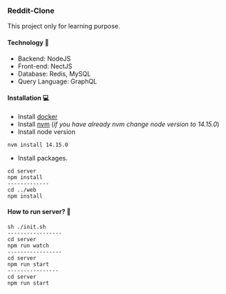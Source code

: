 ### Reddit-Clone
This project only for learning purpose.

#### Technology 📶
* Backend: NodeJS
* Front-end: NectJS
* Database: Redis, MySQL
* Query Language: GraphQL

#### Installation 💻
* Install [docker](https://docs.docker.com/get-docker/) 
* Install [nvm](https://github.com/nvm-sh/nvm) (_if you have already nvm change node version to 14.15.0_)
* Install node version

`
nvm install 14.15.0
`

* Install packages.

```
cd server
npm install
-------------
cd ../web
npm install
```


#### How to run server? 🏃

```
sh ./init.sh
-----------------
cd server
npm run watch
-----------------
cd server
npm run start
----------------
cd server
npm run start
```
